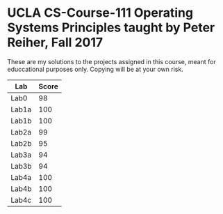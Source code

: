 # UCLA CS-Course-111 Operating Systems Principles taught by Peter Reiher, Fall 2017

These are my solutions to the projects assigned in this course, meant for educcational purposes only. Copying will be at your own risk.

| Lab | Score |
| -- | -- |
| Lab0 | 98 |
| Lab1a | 100 |
| Lab1b | 100 |
| Lab2a | 99 |
| Lab2b | 95 |
| Lab3a | 94 |
| Lab3b | 94 |
| Lab4a | 100 |
| Lab4b | 100 |
| Lab4c | 100 |
